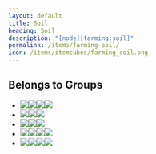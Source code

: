 ```yaml
---
layout: default
title: Soil
heading: Soil
description: "[node][farming:soil]"
permalink: /items/farming-soil/
icon: /items/itemcubes/farming_soil.png
---
```



## Belongs to Groups

<ul class="list-items clearfix">
    <li><a href="{{site.baseurl}}/items/group-crumbly/"><span class="item-group" data-toggle="tooltip" title="Group: Crumbly [group][crumbly]"><img src="{{site.baseurl}}/assets/img/items/itemcubes/default_sandstone.png"><img src="{{site.baseurl}}/assets/img/items/itemcubes/stairs_slab_sandstone.png"><img src="{{site.baseurl}}/assets/img/items/itemcubes/stairs_slab_sandstonebrick.png"><img src="{{site.baseurl}}/assets/img/items/itemcubes/stairs_stair_sandstone.png"></span></a></li>
    <li><a href="{{site.baseurl}}/items/group-field/"><span class="item-group" data-toggle="tooltip" title="Group: Field [group][field]"><img src="{{site.baseurl}}/assets/img/items/itemcubes/farming_desert_sand_soil.png"><img src="{{site.baseurl}}/assets/img/items/itemcubes/farming_soil.png"><img src="{{site.baseurl}}/assets/img/transparent.png"></span></a></li>
    <li><a href="{{site.baseurl}}/items/group-grassland/"><span class="item-group" data-toggle="tooltip" title="Group: Grassland [group][grassland]"><img src="{{site.baseurl}}/assets/img/items/itemcubes/farming_seed_cotton.png"><img src="{{site.baseurl}}/assets/img/items/itemcubes/farming_seed_wheat.png"><img src="{{site.baseurl}}/assets/img/items/itemcubes/farming_soil.png"></span></a></li>
    <li><a href="{{site.baseurl}}/items/group-not-in-creative-inventory/"><span class="item-group" data-toggle="tooltip" title="Group: Not In Creative Inventory [group][not_in_creative_inventory]"><img src="{{site.baseurl}}/assets/img/items/itemcubes/default_cloud.png"><img src="{{site.baseurl}}/assets/img/items/itemcubes/default_dirt_with_grass_footsteps.png"><img src="{{site.baseurl}}/assets/img/items/itemcubes/default_furnace_active.png"><img src="{{site.baseurl}}/assets/img/items/itemcubes/farming_desert_sand_soil.png"></span></a></li>
    <li><a href="{{site.baseurl}}/items/group-soil/"><span class="item-group" data-toggle="tooltip" title="Group: Soil [group][soil]"><img src="{{site.baseurl}}/assets/img/items/itemcubes/default_dirt.png"><img src="{{site.baseurl}}/assets/img/items/itemcubes/default_dirt_with_grass.png"><img src="{{site.baseurl}}/assets/img/items/itemcubes/default_dirt_with_grass_footsteps.png"><img src="{{site.baseurl}}/assets/img/items/itemcubes/default_dirt_with_snow.png"></span></a></li>
</ul>
